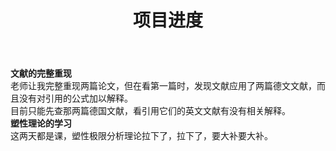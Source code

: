 ﻿---
layout: article
title: 项目进度
mathjax: true
key: 2018-07-04-diary
---
**文献的完整重现**   
  老师让我完整重现两篇论文，但在看第一篇时，发现文献应用了两篇德文文献，而且没有对引用的公式加以解释。   
  目前只能先查那两篇德国文献，看引用它们的英文文献有没有相关解释。   
**塑性理论的学习**   
  这两天都是课，塑性极限分析理论拉下了，拉下了，要大补要大补。
